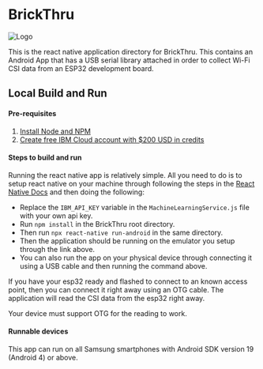 # BrickThru
![Logo](https://user-images.githubusercontent.com/36399893/142739089-30e61f10-7c2d-4071-9e11-8b09551447ff.png)

This is the react native application directory for BrickThru. This contains an Android App that has a USB serial library attached in order to collect Wi-Fi CSI data from an ESP32 development board.



## Local Build and Run

#### Pre-requisites
1. [Install Node and NPM](https://nodejs.org/en/download/)
2. [Create free IBM Cloud account with $200 USD in credits](https://developer.ibm.com/callforcode/get-started/)


#### Steps to build and run
Running the react native app is relatively simple. All you need to do is to setup react native on your machine through following the steps in the [React Native Docs](https://reactnative.dev/docs/getting-started) and then doing the following:

  - Replace the `IBM_API_KEY` variable in the `MachineLearningService.js` file with your own api key.
  - Run `npm install` in the BrickThru root directory.
  - Then run `npx react-native run-android` in the same directory.
  - Then the application should be running on the emulator you setup through the link above.
  - You can also run the app on your physical device through connecting it using a USB cable and then running the command above.


If you have your esp32 ready and flashed to connect to an known access point, then you can connect it right away using an OTG cable. The application will read the CSI data from the esp32 right away.

Your device must support OTG for the reading to work.

#### Runnable devices
This app can run on all Samsung smartphones with Android SDK version 19 (Android 4) or above.
